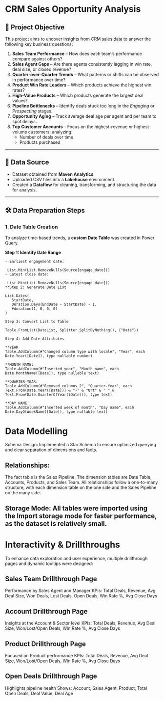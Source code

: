# CRM Sales Opportunity Analysis

## 🎯 Project Objective
This project aims to uncover insights from CRM sales data to answer the following key business questions:

1. **Sales Team Performance** – How does each team’s performance compare against others?  
2. **Sales Agent Gaps** – Are there agents consistently lagging in win rate, deal size, or closed revenue?  
3. **Quarter-over-Quarter Trends** – What patterns or shifts can be observed in performance over time?  
4. **Product Win Rate Leaders** – Which products achieve the highest win rates?  
5. **High-Value Products** – Which products generate the largest deal values?  
6. **Pipeline Bottlenecks** – Identify deals stuck too long in the *Engaging* or *Prospecting* stages.  
7. **Opportunity Aging** – Track average deal age per agent and per team to spot delays.  
8. **Top Customer Accounts** – Focus on the highest-revenue or highest-volume customers, analyzing:
   - Number of deals over time  
   - Products purchased  

---

## 📂 Data Source
- Dataset obtained from **Maven Analytics**
- Uploaded CSV files into a **Lakehouse** environment.
- Created a **Dataflow** for cleaning, transforming, and structuring the data for analysis.

---

## 🛠 Data Preparation Steps

### 1. Date Table Creation
To analyze time-based trends, a **custom Date Table** was created in Power Query.

**Step 1: Identify Date Range**
 ```powerquery
- Earliest engagement date:  

  List.Min(List.RemoveNulls(Source[engage_date]))
- Latest close date:
  
  List.Min(List.RemoveNulls(Source[engage_date]))
**Step 2: Generate Date List

List.Dates(
    StartDate, 
    Duration.Days(EndDate - StartDate) + 1, 
    #duration(1, 0, 0, 0)
)

Step 3: Convert List to Table
  
Table.FromList(DateList, Splitter.SplitByNothing(), {"Date"})

Step 4: Add Date Attributes
 
**YEAR
 Table.AddColumn(#"Changed column type with locale", "Year", each Date.Year([Date]), type nullable number)

**MONTH NAME:
Table.AddColumn(#"Inserted year", "Month name", each Date.MonthName([Date]), type nullable text)

**QUARTER-YEAR:
Table.AddColumn(#"Removed columns 2", "Quarter-Year", each Text.From(Date.Year([Date])) & "-" & "Qrt" & " " & Text.From(Date.QuarterOfYear([Date])), type text)

**DAY NAME:
Table.AddColumn(#"Inserted week of month", "Day name", each Date.DayOfWeekName([Date]), type nullable text)
 ```

# Data Modelling
Schema Design: Implemented a Star Schema to ensure optimized querying and clear separation of dimensions and facts.

## Relationships:
The fact table is the Sales Pipeline.
The dimension tables are Date Table, Accounts, Products, and Sales Team.
All relationships follow a one-to-many structure, with each dimension table on the one side and the Sales Pipeline on the many side.

## Storage Mode: All tables were imported using the Import storage mode for faster performance, as the dataset is relatively small.


# Interactivity & Drillthroughs

To enhance data exploration and user experience, multiple drillthrough pages and dynamic tooltips were designed:
## Sales Team Drillthrough Page
Performance by Sales Agent and Manager
KPIs: Total Deals, Revenue, Avg Deal Size, Won Deals, Lost Deals, Open Deals, Win Rate %, Avg Close Days

## Account Drillthrough Page
Insights at the Account & Sector level
KPIs: Total Deals, Revenue, Avg Deal Size, Won/Lost/Open Deals, Win Rate %, Avg Close Days

## Product Drillthrough Page
Focused on Product performance
KPIs: Total Deals, Revenue, Avg Deal Size, Won/Lost/Open Deals, Win Rate %, Avg Close Days

## Open Deals Drillthrough Page
Highlights pipeline health
Shows: Account, Sales Agent, Product, Total Open Deals, Deal Value, Deal Age
